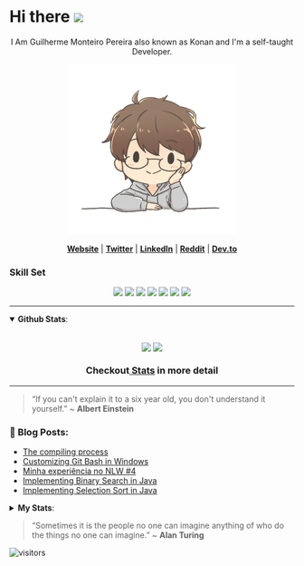 # Hi there <img src="https://raw.githubusercontent.com/MartinHeinz/MartinHeinz/master/wave.gif" width="30px">

<p align="center">I Am Guilherme Monteiro Pereira also known as Konan and I'm a self-taught Developer.</p>

<p align="center">
  <img src="anotherMeNobg.png" width=300px height=300px/>
</p>

<p align="center">
  <strong><a href="https://guilhermemonteiro.dev/">Website</a></strong> |
  <strong><a href="https://twitter.com/GuilhermeKonan">Twitter</a></strong> |
  <strong><a href="https://www.linkedin.com/in/gmkonan/">LinkedIn</a></strong> |
  <strong><a href="https://www.reddit.com/user/KonanGM">Reddit</a></strong> |
  <strong><a href="https://dev.to/gmkonan">Dev.to</a></strong>
</p>

<h3>
  Skill Set
</h3>

<p align="center">
<img src="https://img.shields.io/badge/-Python-fff?&logo=python" />
<img src="https://img.shields.io/badge/-JavaScript-fff?&logo=JavaScript&logoColor=ddc508" />
<img src="https://img.shields.io/badge/-Java-fff?&logo=Java&logoColor=007396" />
<img src="https://img.shields.io/badge/-React-fff?&logo=React" />
<img src="https://img.shields.io/badge/-Linux-fff?&logo=linux&logoColor=000" />
<img src="https://img.shields.io/badge/-Node.js-fff?&logo=node.js" />
<img src="https://img.shields.io/badge/-MySQL-fff?&logo=MySQL" />
</p>


-----

<details open>
  <summary> <b>Github Stats</b>: </summary>
<br>
<p align="center">
  <img height=165 align="center" src="https://github-readme-stats.vercel.app/api?username=GMkonan&count_private=true&show_icons=true&theme=cobalt"/>
  <img height=165 align="center" src="https://github-readme-stats.vercel.app/api/top-langs/?username=GMkonan&langs_count=8&exclude_repo=Senac-Projeto&layout=compact&theme=cobalt"/>
  </p>


  <h3 align="center">Checkout<a href="https://profile-summary-for-github.com/user/GMkonan"> Stats</a> in more detail</h3>

</details>

-----

> “If you can't explain it to a six year old, you don't understand it yourself.”
> ~ <b>Albert Einstein</b>

<h3><b>📕 Blog Posts:</b></h3>

<!-- BLOG-POST-LIST:START -->
- [The compiling process](https://dev.to/gmkonan/the-compiling-process-28do)
- [Customizing Git Bash in Windows](https://dev.to/gmkonan/customizing-git-bash-in-windows-2al3)
- [Minha experiência no NLW #4](https://dev.to/gmkonan/minha-experiencia-no-nlw-4-1o01)
- [Implementing Binary Search in Java](https://dev.to/gmkonan/implementing-binary-search-in-java-489a)
- [Implementing Selection Sort in Java](https://dev.to/gmkonan/implementing-selection-sort-in-java-26c2)
<!-- BLOG-POST-LIST:END -->

<details>
  <summary> <b>My Stats</b>: </summary>
<br>
<!--START_SECTION:waka-->
**🐱 My Github Data** 

> 🏆 254 Contributions in the Year 2021
 > 
> 📦 111.1 kB Used in Github's Storage 
 > 
> 💼 Opted to Hire
 > 
> 📜 21 Public Repositories 
 > 
> 🔑 48 Private Repositories  
 > 
**I'm a Night 🦉** 

```text
🌞 Morning    96 commits     ████░░░░░░░░░░░░░░░░░░░░░   19.32% 
🌆 Daytime    118 commits    ██████░░░░░░░░░░░░░░░░░░░   23.74% 
🌃 Evening    156 commits    ███████░░░░░░░░░░░░░░░░░░   31.39% 
🌙 Night      127 commits    ██████░░░░░░░░░░░░░░░░░░░   25.55%

```
📅 **I'm Most Productive on Monday** 

```text
Monday       88 commits     ████░░░░░░░░░░░░░░░░░░░░░   17.71% 
Tuesday      78 commits     ████░░░░░░░░░░░░░░░░░░░░░   15.69% 
Wednesday    68 commits     ███░░░░░░░░░░░░░░░░░░░░░░   13.68% 
Thursday     73 commits     ███░░░░░░░░░░░░░░░░░░░░░░   14.69% 
Friday       74 commits     ███░░░░░░░░░░░░░░░░░░░░░░   14.89% 
Saturday     42 commits     ██░░░░░░░░░░░░░░░░░░░░░░░   8.45% 
Sunday       74 commits     ███░░░░░░░░░░░░░░░░░░░░░░   14.89%

```


📊 **This Week I Spent My Time On** 

```text
💬 Programming Languages: 
HTML                     0 secs              ░░░░░░░░░░░░░░░░░░░░░░░░░   0%

```


 Last Updated on 10/07/2021
<!--END_SECTION:waka-->

</details>


> “Sometimes it is the people no one can imagine anything of who do the things no one can imagine.”
> ~ <b>Alan Turing</b>

![visitors](https://visitor-badge.glitch.me/badge?page_id=GMkonan.GMkonan)

<!--
**GMkonan/GMkonan** is a ✨ _special_ ✨ repository because its `README.md` (this file) appears on your GitHub profile.

Here are some ideas to get you started:

- 🔭 I’m currently working on ...
- 🌱 I’m currently learning ...
- 👯 I’m looking to collaborate on ...
- 🤔 I’m looking for help with ...
- 💬 Ask me about ...
- 📫 How to reach me: ...
- 😄 Pronouns: ...
- ⚡ Fun fact: ...

“If you can’t explain it to a 6-year-old, you don’t understand it yourself,” ~ <b>Albert Einstein</b>

Forma de organizar pins caso queira botar algum dps
<a href="https://github.com/anuraghazra/github-readme-stats">
  <img align="center" src="https://github-readme-stats.vercel.app/api/pin/?username=anuraghazra&repo=github-readme-stats" />
</a>
<a href="https://github.com/anuraghazra/convoychat">
  <img align="center" src="https://github-readme-stats.vercel.app/api/pin/?username=anuraghazra&repo=convoychat" />
</a>
-->
